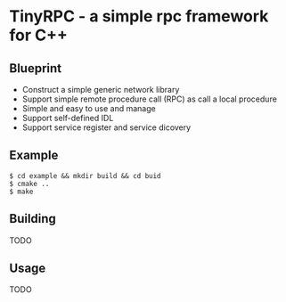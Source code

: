 # TinyRPC - a simple rpc framework for C++

## Blueprint

- Construct a simple generic network library
- Support simple remote procedure call (RPC) as call a local procedure
- Simple and easy to use and manage
- Support self-defined IDL
- Support service register and service dicovery

## Example
```(shell)
$ cd example && mkdir build && cd buid
$ cmake ..
$ make
```

## Building

TODO

## Usage

TODO